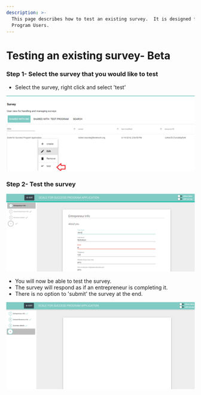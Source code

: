 ```yaml
---
description: >-
  This page describes how to test an existing survey.  It is designed for
  Program Users.
---
```


# Testing an existing survey- Beta

### Step 1- Select the survey that you would like to test

* Select the survey, right click and select 'test'

![](../../../../.gitbook/assets/image%20%2852%29.png)

### Step 2- Test the survey

![](../../../../.gitbook/assets/image%20%2840%29.png)

* You will now be able to test the survey.
* The survey will respond as if an entrepreneur is completing it.
* There is no option to 'submit' the survey at the end.

![](../../../../.gitbook/assets/image%20%2830%29.png)

### 


